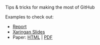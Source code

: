 
Tips & tricks for making the most of GitHub

Examples to check out:

- [Report](report.html)
- [Xaringan Slides](slides/example-slides.html)
- Paper: [HTML](paper.HTML) \| [PDF](paper.pdf)